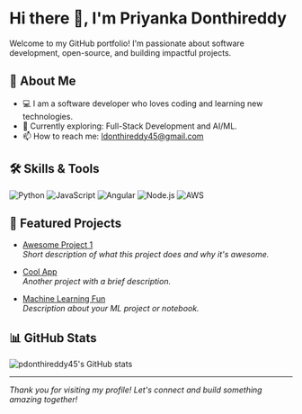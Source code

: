 # Hi there 👋, I'm Priyanka Donthireddy

Welcome to my GitHub portfolio! I'm passionate about software development, open-source, and building impactful projects.

## 🚀 About Me

- 💻 I am a software developer who loves coding and learning new technologies.
- 🌱 Currently exploring: Full-Stack Development and AI/ML.
- 📫 How to reach me: [ldonthireddy45@gmail.com](mailto:ldonthireddy45@gmail.com)

## 🛠️ Skills & Tools

![Python](https://img.shields.io/badge/Python-3776AB?style=for-the-badge&logo=python&logoColor=white)
![JavaScript](https://img.shields.io/badge/JavaScript-F7DF1E?style=for-the-badge&logo=javascript&logoColor=black)
![Angular](https://img.shields.io/badge/Angular-20232A?style=for-the-badge&logo=react&logoColor=61DAFB)
![Node.js](https://img.shields.io/badge/Node.js-339933?style=for-the-badge&logo=nodedotjs&logoColor=white)
![AWS](https://img.shields.io/badge/AWS-232F3E?style=for-the-badge&logo=amazonaws&logoColor=white)

## 📂 Featured Projects

- [Awesome Project 1](https://github.com/pdonthireddy45/awesome-project-1)  
  _Short description of what this project does and why it's awesome._

- [Cool App](https://github.com/pdonthireddy45/cool-app)  
  _Another project with a brief description._

- [Machine Learning Fun](https://github.com/pdonthireddy45/ml-fun)  
  _Description about your ML project or notebook._

## 📊 GitHub Stats

![pdonthireddy45's GitHub stats](https://github-readme-stats.vercel.app/api?username=pdonthireddy45&show_icons=true&theme=radical)

---

_Thank you for visiting my profile! Let's connect and build something amazing together!_
